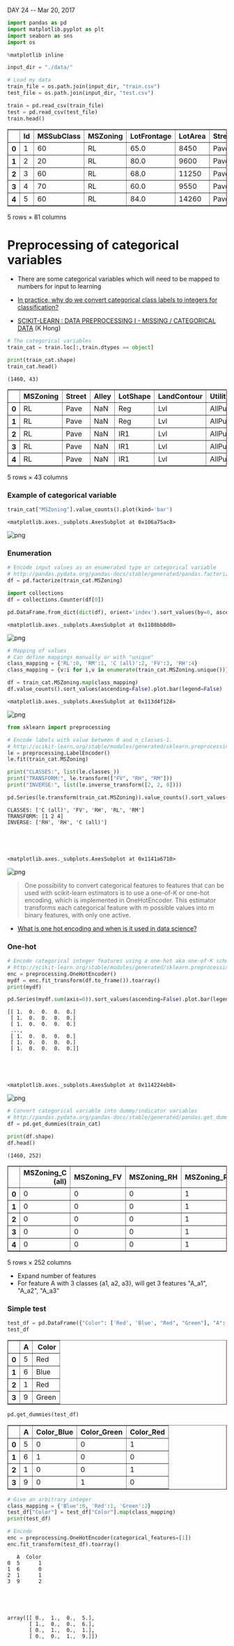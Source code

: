 
DAY 24 -- Mar 20, 2017


```python
import pandas as pd
import matplotlib.pyplot as plt
import seaborn as sns
import os

%matplotlib inline
```


```python
input_dir = "./data/"

# Load my data
train_file = os.path.join(input_dir, "train.csv")
test_file = os.path.join(input_dir, "test.csv")

train = pd.read_csv(train_file)
test = pd.read_csv(test_file)
train.head()
```




<div>
<table border="1" class="dataframe">
  <thead>
    <tr style="text-align: right;">
      <th></th>
      <th>Id</th>
      <th>MSSubClass</th>
      <th>MSZoning</th>
      <th>LotFrontage</th>
      <th>LotArea</th>
      <th>Street</th>
      <th>Alley</th>
      <th>LotShape</th>
      <th>LandContour</th>
      <th>Utilities</th>
      <th>...</th>
      <th>PoolArea</th>
      <th>PoolQC</th>
      <th>Fence</th>
      <th>MiscFeature</th>
      <th>MiscVal</th>
      <th>MoSold</th>
      <th>YrSold</th>
      <th>SaleType</th>
      <th>SaleCondition</th>
      <th>SalePrice</th>
    </tr>
  </thead>
  <tbody>
    <tr>
      <th>0</th>
      <td>1</td>
      <td>60</td>
      <td>RL</td>
      <td>65.0</td>
      <td>8450</td>
      <td>Pave</td>
      <td>NaN</td>
      <td>Reg</td>
      <td>Lvl</td>
      <td>AllPub</td>
      <td>...</td>
      <td>0</td>
      <td>NaN</td>
      <td>NaN</td>
      <td>NaN</td>
      <td>0</td>
      <td>2</td>
      <td>2008</td>
      <td>WD</td>
      <td>Normal</td>
      <td>208500</td>
    </tr>
    <tr>
      <th>1</th>
      <td>2</td>
      <td>20</td>
      <td>RL</td>
      <td>80.0</td>
      <td>9600</td>
      <td>Pave</td>
      <td>NaN</td>
      <td>Reg</td>
      <td>Lvl</td>
      <td>AllPub</td>
      <td>...</td>
      <td>0</td>
      <td>NaN</td>
      <td>NaN</td>
      <td>NaN</td>
      <td>0</td>
      <td>5</td>
      <td>2007</td>
      <td>WD</td>
      <td>Normal</td>
      <td>181500</td>
    </tr>
    <tr>
      <th>2</th>
      <td>3</td>
      <td>60</td>
      <td>RL</td>
      <td>68.0</td>
      <td>11250</td>
      <td>Pave</td>
      <td>NaN</td>
      <td>IR1</td>
      <td>Lvl</td>
      <td>AllPub</td>
      <td>...</td>
      <td>0</td>
      <td>NaN</td>
      <td>NaN</td>
      <td>NaN</td>
      <td>0</td>
      <td>9</td>
      <td>2008</td>
      <td>WD</td>
      <td>Normal</td>
      <td>223500</td>
    </tr>
    <tr>
      <th>3</th>
      <td>4</td>
      <td>70</td>
      <td>RL</td>
      <td>60.0</td>
      <td>9550</td>
      <td>Pave</td>
      <td>NaN</td>
      <td>IR1</td>
      <td>Lvl</td>
      <td>AllPub</td>
      <td>...</td>
      <td>0</td>
      <td>NaN</td>
      <td>NaN</td>
      <td>NaN</td>
      <td>0</td>
      <td>2</td>
      <td>2006</td>
      <td>WD</td>
      <td>Abnorml</td>
      <td>140000</td>
    </tr>
    <tr>
      <th>4</th>
      <td>5</td>
      <td>60</td>
      <td>RL</td>
      <td>84.0</td>
      <td>14260</td>
      <td>Pave</td>
      <td>NaN</td>
      <td>IR1</td>
      <td>Lvl</td>
      <td>AllPub</td>
      <td>...</td>
      <td>0</td>
      <td>NaN</td>
      <td>NaN</td>
      <td>NaN</td>
      <td>0</td>
      <td>12</td>
      <td>2008</td>
      <td>WD</td>
      <td>Normal</td>
      <td>250000</td>
    </tr>
  </tbody>
</table>
<p>5 rows × 81 columns</p>
</div>



# Preprocessing of categorical variables

- There are some categorical variables which will need to be mapped to numbers for input to learning

- [In practice, why do we convert categorical class labels to integers for classification?](http://stats.stackexchange.com/questions/134427/in-practice-why-do-we-convert-categorical-class-labels-to-integers-for-classifi)
- [SCIKIT-LEARN : DATA PREPROCESSING I - MISSING / CATEGORICAL DATA](http://www.bogotobogo.com/python/scikit-learn/scikit_machine_learning_Data_Preprocessing-Missing-Data-Categorical-Data.php) (K Hong)


```python
# The categorical variables
train_cat = train.loc[:,train.dtypes == object]

print(train_cat.shape)
train_cat.head()
```

    (1460, 43)





<div>
<table border="1" class="dataframe">
  <thead>
    <tr style="text-align: right;">
      <th></th>
      <th>MSZoning</th>
      <th>Street</th>
      <th>Alley</th>
      <th>LotShape</th>
      <th>LandContour</th>
      <th>Utilities</th>
      <th>LotConfig</th>
      <th>LandSlope</th>
      <th>Neighborhood</th>
      <th>Condition1</th>
      <th>...</th>
      <th>GarageType</th>
      <th>GarageFinish</th>
      <th>GarageQual</th>
      <th>GarageCond</th>
      <th>PavedDrive</th>
      <th>PoolQC</th>
      <th>Fence</th>
      <th>MiscFeature</th>
      <th>SaleType</th>
      <th>SaleCondition</th>
    </tr>
  </thead>
  <tbody>
    <tr>
      <th>0</th>
      <td>RL</td>
      <td>Pave</td>
      <td>NaN</td>
      <td>Reg</td>
      <td>Lvl</td>
      <td>AllPub</td>
      <td>Inside</td>
      <td>Gtl</td>
      <td>CollgCr</td>
      <td>Norm</td>
      <td>...</td>
      <td>Attchd</td>
      <td>RFn</td>
      <td>TA</td>
      <td>TA</td>
      <td>Y</td>
      <td>NaN</td>
      <td>NaN</td>
      <td>NaN</td>
      <td>WD</td>
      <td>Normal</td>
    </tr>
    <tr>
      <th>1</th>
      <td>RL</td>
      <td>Pave</td>
      <td>NaN</td>
      <td>Reg</td>
      <td>Lvl</td>
      <td>AllPub</td>
      <td>FR2</td>
      <td>Gtl</td>
      <td>Veenker</td>
      <td>Feedr</td>
      <td>...</td>
      <td>Attchd</td>
      <td>RFn</td>
      <td>TA</td>
      <td>TA</td>
      <td>Y</td>
      <td>NaN</td>
      <td>NaN</td>
      <td>NaN</td>
      <td>WD</td>
      <td>Normal</td>
    </tr>
    <tr>
      <th>2</th>
      <td>RL</td>
      <td>Pave</td>
      <td>NaN</td>
      <td>IR1</td>
      <td>Lvl</td>
      <td>AllPub</td>
      <td>Inside</td>
      <td>Gtl</td>
      <td>CollgCr</td>
      <td>Norm</td>
      <td>...</td>
      <td>Attchd</td>
      <td>RFn</td>
      <td>TA</td>
      <td>TA</td>
      <td>Y</td>
      <td>NaN</td>
      <td>NaN</td>
      <td>NaN</td>
      <td>WD</td>
      <td>Normal</td>
    </tr>
    <tr>
      <th>3</th>
      <td>RL</td>
      <td>Pave</td>
      <td>NaN</td>
      <td>IR1</td>
      <td>Lvl</td>
      <td>AllPub</td>
      <td>Corner</td>
      <td>Gtl</td>
      <td>Crawfor</td>
      <td>Norm</td>
      <td>...</td>
      <td>Detchd</td>
      <td>Unf</td>
      <td>TA</td>
      <td>TA</td>
      <td>Y</td>
      <td>NaN</td>
      <td>NaN</td>
      <td>NaN</td>
      <td>WD</td>
      <td>Abnorml</td>
    </tr>
    <tr>
      <th>4</th>
      <td>RL</td>
      <td>Pave</td>
      <td>NaN</td>
      <td>IR1</td>
      <td>Lvl</td>
      <td>AllPub</td>
      <td>FR2</td>
      <td>Gtl</td>
      <td>NoRidge</td>
      <td>Norm</td>
      <td>...</td>
      <td>Attchd</td>
      <td>RFn</td>
      <td>TA</td>
      <td>TA</td>
      <td>Y</td>
      <td>NaN</td>
      <td>NaN</td>
      <td>NaN</td>
      <td>WD</td>
      <td>Normal</td>
    </tr>
  </tbody>
</table>
<p>5 rows × 43 columns</p>
</div>



### Example of categorical variable


```python
train_cat["MSZoning"].value_counts().plot(kind='bar')
```




    <matplotlib.axes._subplots.AxesSubplot at 0x106a75ac8>




![png](day24-quantitative-variables_files/day24-quantitative-variables_6_1.png)


### Enumeration


```python
# Encode input values as an enumerated type or categorical variable
# http://pandas.pydata.org/pandas-docs/stable/generated/pandas.factorize.html
df = pd.factorize(train_cat.MSZoning)

import collections
df = collections.Counter(df[0])

pd.DataFrame.from_dict(dict(df), orient='index').sort_values(by=0, ascending=False).plot.bar(legend=False)
```




    <matplotlib.axes._subplots.AxesSubplot at 0x1108bb8d0>




![png](day24-quantitative-variables_files/day24-quantitative-variables_8_1.png)



```python
# Mapping of values
# Can define mappings manually or with "unique"
class_mapping = {'RL':0, 'RM':1, 'C (all)':2, 'FV':3, 'RH':4}
class_mapping = {v:i for i,v in enumerate(train_cat.MSZoning.unique())}

df = train_cat.MSZoning.map(class_mapping)
df.value_counts().sort_values(ascending=False).plot.bar(legend=False)
```




    <matplotlib.axes._subplots.AxesSubplot at 0x113d4f128>




![png](day24-quantitative-variables_files/day24-quantitative-variables_9_1.png)



```python
from sklearn import preprocessing
```


```python
# Encode labels with value between 0 and n_classes-1.
# http://scikit-learn.org/stable/modules/generated/sklearn.preprocessing.LabelEncoder.html
le = preprocessing.LabelEncoder()
le.fit(train_cat.MSZoning)

print("CLASSES:", list(le.classes_))
print("TRANSFORM:", le.transform(["FV", "RH", "RM"]))
print("INVERSE:", list(le.inverse_transform([2, 2, 0])))

pd.Series(le.transform(train_cat.MSZoning)).value_counts().sort_values(ascending=False).plot.bar(legend=False)
```

    CLASSES: ['C (all)', 'FV', 'RH', 'RL', 'RM']
    TRANSFORM: [1 2 4]
    INVERSE: ['RH', 'RH', 'C (all)']





    <matplotlib.axes._subplots.AxesSubplot at 0x1141a6710>




![png](day24-quantitative-variables_files/day24-quantitative-variables_11_2.png)


> One possibility to convert categorical features to features that can be used with scikit-learn estimators is to use a one-of-K or one-hot encoding, which is implemented in OneHotEncoder. This estimator transforms each categorical feature with m possible values into m binary features, with only one active.

- [What is one hot encoding and when is it used in data science?](https://www.quora.com/What-is-one-hot-encoding-and-when-is-it-used-in-data-science)

### One-hot


```python
# Encode categorical integer features using a one-hot aka one-of-K scheme.
# http://scikit-learn.org/stable/modules/generated/sklearn.preprocessing.OneHotEncoder.html
enc = preprocessing.OneHotEncoder()
mydf = enc.fit_transform(df.to_frame()).toarray()
print(mydf)

pd.Series(mydf.sum(axis=0)).sort_values(ascending=False).plot.bar(legend=False)
```

    [[ 1.  0.  0.  0.  0.]
     [ 1.  0.  0.  0.  0.]
     [ 1.  0.  0.  0.  0.]
     ..., 
     [ 1.  0.  0.  0.  0.]
     [ 1.  0.  0.  0.  0.]
     [ 1.  0.  0.  0.  0.]]





    <matplotlib.axes._subplots.AxesSubplot at 0x114224eb8>




![png](day24-quantitative-variables_files/day24-quantitative-variables_14_2.png)



```python
# Convert categorical variable into dummy/indicator variables
# http://pandas.pydata.org/pandas-docs/stable/generated/pandas.get_dummies.html
df = pd.get_dummies(train_cat)

print(df.shape)
df.head()
```

    (1460, 252)





<div>
<table border="1" class="dataframe">
  <thead>
    <tr style="text-align: right;">
      <th></th>
      <th>MSZoning_C (all)</th>
      <th>MSZoning_FV</th>
      <th>MSZoning_RH</th>
      <th>MSZoning_RL</th>
      <th>MSZoning_RM</th>
      <th>Street_Grvl</th>
      <th>Street_Pave</th>
      <th>Alley_Grvl</th>
      <th>Alley_Pave</th>
      <th>LotShape_IR1</th>
      <th>...</th>
      <th>SaleType_ConLw</th>
      <th>SaleType_New</th>
      <th>SaleType_Oth</th>
      <th>SaleType_WD</th>
      <th>SaleCondition_Abnorml</th>
      <th>SaleCondition_AdjLand</th>
      <th>SaleCondition_Alloca</th>
      <th>SaleCondition_Family</th>
      <th>SaleCondition_Normal</th>
      <th>SaleCondition_Partial</th>
    </tr>
  </thead>
  <tbody>
    <tr>
      <th>0</th>
      <td>0</td>
      <td>0</td>
      <td>0</td>
      <td>1</td>
      <td>0</td>
      <td>0</td>
      <td>1</td>
      <td>0</td>
      <td>0</td>
      <td>0</td>
      <td>...</td>
      <td>0</td>
      <td>0</td>
      <td>0</td>
      <td>1</td>
      <td>0</td>
      <td>0</td>
      <td>0</td>
      <td>0</td>
      <td>1</td>
      <td>0</td>
    </tr>
    <tr>
      <th>1</th>
      <td>0</td>
      <td>0</td>
      <td>0</td>
      <td>1</td>
      <td>0</td>
      <td>0</td>
      <td>1</td>
      <td>0</td>
      <td>0</td>
      <td>0</td>
      <td>...</td>
      <td>0</td>
      <td>0</td>
      <td>0</td>
      <td>1</td>
      <td>0</td>
      <td>0</td>
      <td>0</td>
      <td>0</td>
      <td>1</td>
      <td>0</td>
    </tr>
    <tr>
      <th>2</th>
      <td>0</td>
      <td>0</td>
      <td>0</td>
      <td>1</td>
      <td>0</td>
      <td>0</td>
      <td>1</td>
      <td>0</td>
      <td>0</td>
      <td>1</td>
      <td>...</td>
      <td>0</td>
      <td>0</td>
      <td>0</td>
      <td>1</td>
      <td>0</td>
      <td>0</td>
      <td>0</td>
      <td>0</td>
      <td>1</td>
      <td>0</td>
    </tr>
    <tr>
      <th>3</th>
      <td>0</td>
      <td>0</td>
      <td>0</td>
      <td>1</td>
      <td>0</td>
      <td>0</td>
      <td>1</td>
      <td>0</td>
      <td>0</td>
      <td>1</td>
      <td>...</td>
      <td>0</td>
      <td>0</td>
      <td>0</td>
      <td>1</td>
      <td>1</td>
      <td>0</td>
      <td>0</td>
      <td>0</td>
      <td>0</td>
      <td>0</td>
    </tr>
    <tr>
      <th>4</th>
      <td>0</td>
      <td>0</td>
      <td>0</td>
      <td>1</td>
      <td>0</td>
      <td>0</td>
      <td>1</td>
      <td>0</td>
      <td>0</td>
      <td>1</td>
      <td>...</td>
      <td>0</td>
      <td>0</td>
      <td>0</td>
      <td>1</td>
      <td>0</td>
      <td>0</td>
      <td>0</td>
      <td>0</td>
      <td>1</td>
      <td>0</td>
    </tr>
  </tbody>
</table>
<p>5 rows × 252 columns</p>
</div>



- Expand number of features
- For feature A with 3 classes {a1, a2, a3}, will get 3 features "A_a1", "A_a2", "A_a3"

### Simple test


```python
test_df = pd.DataFrame({"Color": ['Red', 'Blue', "Red", "Green"], "A":[5, 6, 1, 9]})
test_df
```




<div>
<table border="1" class="dataframe">
  <thead>
    <tr style="text-align: right;">
      <th></th>
      <th>A</th>
      <th>Color</th>
    </tr>
  </thead>
  <tbody>
    <tr>
      <th>0</th>
      <td>5</td>
      <td>Red</td>
    </tr>
    <tr>
      <th>1</th>
      <td>6</td>
      <td>Blue</td>
    </tr>
    <tr>
      <th>2</th>
      <td>1</td>
      <td>Red</td>
    </tr>
    <tr>
      <th>3</th>
      <td>9</td>
      <td>Green</td>
    </tr>
  </tbody>
</table>
</div>




```python
pd.get_dummies(test_df)
```




<div>
<table border="1" class="dataframe">
  <thead>
    <tr style="text-align: right;">
      <th></th>
      <th>A</th>
      <th>Color_Blue</th>
      <th>Color_Green</th>
      <th>Color_Red</th>
    </tr>
  </thead>
  <tbody>
    <tr>
      <th>0</th>
      <td>5</td>
      <td>0</td>
      <td>0</td>
      <td>1</td>
    </tr>
    <tr>
      <th>1</th>
      <td>6</td>
      <td>1</td>
      <td>0</td>
      <td>0</td>
    </tr>
    <tr>
      <th>2</th>
      <td>1</td>
      <td>0</td>
      <td>0</td>
      <td>1</td>
    </tr>
    <tr>
      <th>3</th>
      <td>9</td>
      <td>0</td>
      <td>1</td>
      <td>0</td>
    </tr>
  </tbody>
</table>
</div>




```python
# Give an arbitrary integer
class_mapping = {'Blue':0, 'Red':1, 'Green':2}
test_df["Color"] = test_df["Color"].map(class_mapping)
print(test_df)

# Encode
enc = preprocessing.OneHotEncoder(categorical_features=[1])
enc.fit_transform(test_df).toarray()
```

       A  Color
    0  5      1
    1  6      0
    2  1      1
    3  9      2





    array([[ 0.,  1.,  0.,  5.],
           [ 1.,  0.,  0.,  6.],
           [ 0.,  1.,  0.,  1.],
           [ 0.,  0.,  1.,  9.]])


